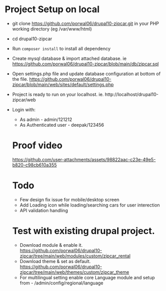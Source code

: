 # Project Setup on local

* git clone https://github.com/porwal06/drupal10-zipcar.git in your PHP working directory (eg /var/www/html)
* cd drupal10-zipcar
* Run `composer install` to install all dependency
* Create mysql database & import attached database. ie https://github.com/porwal06/drupal10-zipcar/blob/main/db/zipcar.sql
* Open settings.php file and update database configuration at bottom of the file. https://github.com/porwal06/drupal10-zipcar/blob/main/web/sites/default/settings.php
* Project is ready to run on your localhost. ie. http://localhost/drupal10-zipcar/web
* Login with:
   - As admin -  admin/121212
   - As Authenticated user - deepak/123456

  # Proof video

  https://github.com/user-attachments/assets/98822aac-c23e-49e5-b820-c98cb610a355


  # Todo

  * Few design fix issue for mobile/desktop screen
  * Add Loading icon while loading/searching cars for user interection
  * API validation handling
 
  # Test with existing drupal project.
  * Download module & enable it. https://github.com/porwal06/drupal10-zipcar/tree/main/web/modules/custom/zipcar_rental
  * Download theme & set as default. https://github.com/porwal06/drupal10-zipcar/tree/main/web/themes/custom/zipcar_theme
  * For multilingual setting enable core Language module and setup from - /admin/config/regional/language

